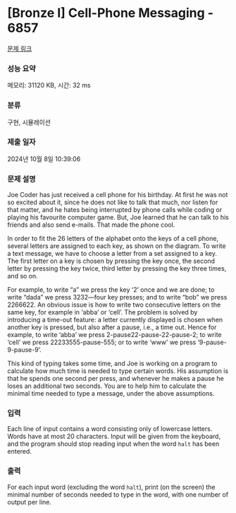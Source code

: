 # [Bronze I] Cell-Phone Messaging - 6857 

[문제 링크](https://www.acmicpc.net/problem/6857) 

### 성능 요약

메모리: 31120 KB, 시간: 32 ms

### 분류

구현, 시뮬레이션

### 제출 일자

2024년 10월 8일 10:39:06

### 문제 설명

<p>Joe Coder has just received a cell phone for his birthday. At first he was not so excited about it, since he does not like to talk that much, nor listen for that matter, and he hates being interrupted by phone calls while coding or playing his favourite computer game. But, Joe learned that he can talk to his friends and also send e-mails. That made the phone cool.</p>

<p>In order to fit the 26 letters of the alphabet onto the keys of a cell phone, several letters are assigned to each key, as shown on the diagram. To write a text message, we have to choose a letter from a set assigned to a key. The first letter on a key is chosen by pressing the key once, the second letter by pressing the key twice, third letter by pressing the key three times, and so on.</p>

<p>For example, to write “a” we press the key ‘2’ once and we are done; to write “dada” we press 3232—four key presses; and to write “bob” we press 2266622. An obvious issue is how to write two consecutive letters on the same key, for example in ‘abba’ or ‘cell’. The problem is solved by introducing a time-out feature: a letter currently displayed is chosen when another key is pressed, but also after a pause, i.e., a time out. Hence for example, to write ‘abba’ we press 2-pause22-pause-22-pause-2; to write ‘cell’ we press 22233555-pause-555; or to write ‘www’ we press ‘9-pause-9-pause-9’.</p>

<p>This kind of typing takes some time, and Joe is working on a program to calculate how much time is needed to type certain words. His assumption is that he spends one second per press, and whenever he makes a pause he loses an additional two seconds. You are to help him to calculate the minimal time needed to type a message, under the above assumptions.</p>

### 입력 

 <p>Each line of input contains a word consisting only of lowercase letters. Words have at most 20 characters. Input will be given from the keyboard, and the program should stop reading input when the word <code>halt</code> has been entered.</p>

### 출력 

 <p>For each input word (excluding the word <code>halt</code>), print (on the screen) the minimal number of seconds needed to type in the word, with one number of output per line.</p>

